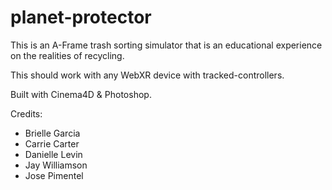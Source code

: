# planet-protector

This is an A-Frame trash sorting simulator that is an educational experience on the realities of recycling.

This should work with any WebXR device with tracked-controllers.

Built with Cinema4D & Photoshop.

Credits:

- Brielle Garcia
- Carrie Carter
- Danielle Levin
- Jay Williamson
- Jose Pimentel